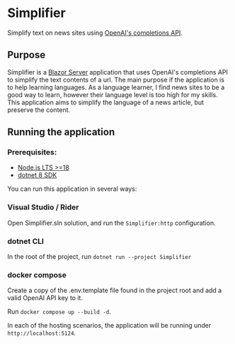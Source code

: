 # Simplifier
Simplify text on news sites using [OpenAI's completions API](https://openai.com/blog/openai-api).

## Purpose
Simplifier is a [Blazor Server](https://learn.microsoft.com/en-us/aspnet/core/blazor/?view=aspnetcore-8.0) application that uses OpenAI's completions API to simplify the text contents of a url. The main purpose if the application is to help learning languages. As a language learner, I find news sites to be a good way to learn, however their language level is too high for my skills. This application aims to simplify the language of a news article, but preserve the content.

## Running the application
### Prerequisites:
- [Node.js LTS >=18](https://nodejs.org/en)
- [dotnet 8 SDK](https://dotnet.microsoft.com/en-us/download/dotnet/8.0)

You can run this application in several ways:

### Visual Studio / Rider
Open Simplifier.sln solution, and run the `Simplifier:http` configuration.

### dotnet CLI
In the root of the project, run `dotnet run --project Simplifier`

### docker compose
Create a copy of the .env.template file found in the project root and add a valid OpenAI API key to it.

Run `docker compose up --build -d`. 

In each of the hosting scenarios, the application will be running under `http://localhost:5124`. 